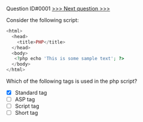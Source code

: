 Question ID#0001 [>>> Next question >>>](0002.md) 

Consider the following script:

```php
<html>
  <head>
    <title>PHP</title>
  </head>
  <body>
   <?php echo 'This is some sample text'; ?>
  </body>
</html>
```
Which of the following tags is used in the php script?

- [x] Standard tag
- [ ] ASP tag
- [ ] Script tag
- [ ] Short tag
